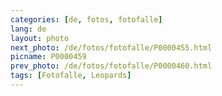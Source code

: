 ```yaml
---
categories: [de, fotos, fotofalle]
lang: de
layout: photo
next_photo: /de/fotos/fotofalle/P0000455.html
picname: P0000459
prev_photo: /de/fotos/fotofalle/P0000460.html
tags: [Fotofalle, Leopards]
---
```

